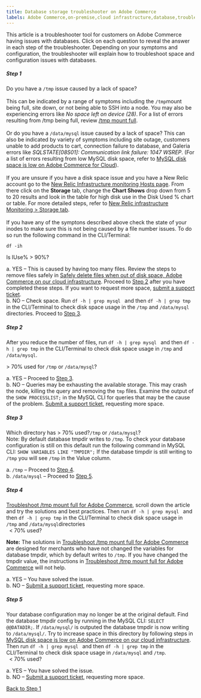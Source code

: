 ```yaml
---
title: Database storage troubleshooter on Adobe Commerce
labels: Adobe Commerce,on-premise,cloud infrastructure,database,troubleshooting,MySQL,error,space,disk space,disk,database,storage,site down,connection,queries, troubleshooting,connection
---
```


This article is a troubleshooter tool for customers on Adobe Commerce having issues with databases. Click on each question to reveal the answer in each step of the troubleshooter. Depending on your symptoms and configuration, the troubleshooter will explain how to troubleshoot space and configuration issues with databases.

<div class="zd-accordion">
<div class="zd-accordion-panel">
<h5>Step 1</h5>
<div class="zd-accordion-section">Do you have a <code>/tmp</code> issue caused by a lack of space?<br><br>
This can be indicated by a range of symptoms including the <code>/tmp</code>mount being full, site down, or not being able to SSH into a node. You may also be experiencing errors like <em>No space left on device (28)</em>. For a list of errors resulting from <cocde>/tmp</code> being full, review <a href="https://support.magento.com/hc/en-us/articles/360059094711" target="_blank" rel="noopener"> /tmp mount full</a>. <br><br>
Or do you have a <code>/data/mysql</code> issue caused by a lack of space? This can also be indicated by variety of symptoms including site outage, customers unable to add products to cart, connection failure to database, and Galeria errors like <i>SQLSTATE<span class="error">[08S01]</span>: Communication link failure: 1047 WSREP</i>. (For a list of errors resulting from low MySQL disk space, refer to <a href="https://support.magento.com/hc/en-us/articles/360037591972" target="_blank" rel="noopener">MySQL disk space is low on Adobe Commerce for Cloud</a>).<br>
<br>If you are unsure if you have a disk space issue and you have a New Relic account go to the <a href="https://docs.newrelic.com/docs/infrastructure/infrastructure-ui-pages/infrastructure-ui/infrastructure-hosts-page/"  target="_blank" rel="nonopener">New Relic Infrastructure monitoring Hosts page</a>. From there click on the <strong>Storage</strong> tab, change the <strong>Chart Shows</strong> drop down from 5 to 20 results and look in the table for high disk use in the Disk Used % chart or table. For more detailed steps, refer to <a href="https://docs.newrelic.com/docs/infrastructure/infrastructure-ui-pages/infrastructure-ui/infrastructure-hosts-page/#storage-tab" target="_blank" rel="nonopener"> New Relic infrastructure Monitoring > Storage tab</a>.<br>
<br>
If you have any of the symptons described above check the state of your inodes to make sure this is not being caused by a file number issues. To do so run the following command in the CLI/Terminal:<br>

<code>df -ih</code><br>

Is IUse% &gt; 90%?<br>

</div>

<p class="zd-accordion-text">
 a. YES – This is caused by having too many files. Review the steps to remove files safely in <a href="https://support.magento.com/hc/en-us/articles/4406832353677-Safely-delete-files-when-out-of-disk-space-Adobe-Commerce-on-our-cloud-infrastructure" target="_blank" rel="noopener">Safely delete files when out of disk space, Adobe Commerce on our cloud infrastructure</a>. Proceed to
 <a class="accordion-anchor" href="#zd-accordion-2">Step 2</a> after you have completed these steps. If you want to request more space, <a href="https://support.magento.com/hc/en-us/articles/360019088251" target="_blank" rel="noopener">submit a support ticket</a>.<br>
 b. NO – Check space. Run <code>df -h | grep mysql </code>
and then <code>df -h | grep tmp</code> in the CLI/Terminal to check disk space usage in the <code>/tmp</code> and <code>/data/mysql</code> directories. Proceed to   <a class="accordion-anchor" href="#zd-accordion-3">Step 3</a>.</p></div>

<div class="zd-accordion-panel">
<h5>Step 2</h5>
 <div class="zd-accordion-section">After you reduce the number of files, run <code>df -h | grep mysql </code>
and then <code>df -h | grep tmp</code> in the CLI/Terminal to check disk space usage in <code>/tmp</code> and <code>/data/mysql</code>.

  &gt; 70% used for <code>/tmp</code> or <code>/data/mysql</code>?
 </div>
 <p class="zd-accordion-text">
  a. YES – Proceed to&nbsp;<a class="accordion-anchor" href="#zd-accordion-3">Step 3</a>.&nbsp;<br>
  b. NO – Queries may be exhausting the available storage. This may crash the node, killing the query and removing the <code>tmp</code> files. Examine the output of the <code>SHOW PROCESSLIST;</code> in the MySQL CLI for queries that may be the cause of the problem. <a href="https://support.magento.com/hc/en-us/articles/360019088251" target="_blank" rel="noopener">Submit a support ticket</a>, requesting more space.</p></div>

<div class="zd-accordion-panel">
<h5>Step 3</h5>
<div class="zd-accordion-section">
Which directory has   &gt; 70% used?<code>/tmp</code> or <code>/data/mysql</code>?
<br>Note: By default database tmpdir writes to <code>/tmp</code>. To check your database configuration is still on this default run the following command in MySQL CLI: <code>SHOW VARIABLES LIKE "TMPDIR";</code> If the database timpdir is still writing to <code>/tmp</code> you will see <code>/tmp</code> in the Value column.

 a. <code>/tmp</code> – Proceed to&nbsp;<a class="accordion-anchor" href="#zd-accordion-4">Step 4</a>.&nbsp;<br>
 b. <code>/data/mysql</code> – Proceed to&nbsp;<a class="accordion-anchor" href="#zd-accordion-5">Step 5</a>.&nbsp;<br>
</div>

<div class="zd-accordion-panel">
<h5>Step 4</h5>
<div class="zd-accordion-section"> <a href="https://support.magento.com/hc/en-us/articles/4403572246285" target="blank" rel="noopener">Troubleshoot /tmp mount full for Adobe Commerce</a>, scroll down the article and try the solutions and best practices. Then run <code>df -h | grep mysql </code>
and then <code>df -h | grep tmp</code> in the CLI/Terminal to check disk space usage in <code>/tmp</code> and <code>/data/mysql</code>directories<br>
&nbsp; &lt; 70% used?<br>

<strong>Note:</strong> The solutions in  <a href="https://support.magento.com/hc/en-us/articles/4403572246285" target="blank" rel="noopener">Troubleshoot /tmp mount full for Adobe Commerce</a> are designed for merchants who have not changed the variables for database tmpdir, which by default writes to <code>/tmp</code>. If you have changed the tmpdir value, the instructions in <a href="https://support.magento.com/hc/en-us/articles/4403572246285" target="blank" rel="noopener">Troubleshoot /tmp mount full for Adobe Commerce</a> will not help.

 a. YES – You have solved the issue.&nbsp;<br>
 b. NO – <a href="https://support.magento.com/hc/en-us/articles/360019088251" target="_blank" rel="noopener">Submit a support ticket</a>, requesting more space.</span>
</p>
</div>

<div class="zd-accordion-panel">
<h5>Step 5</h5>
 <div class="zd-accordion-section">Your database configuration may no longer be at the original default. Find the database tmpdir config by running in the MySQL CLI: <code>SELECT @@DATADIR;</code>. If <code>/data/mysql/</code> is outputed the database tmpdir is now writing to <code>/data/mysql/</code>. Try to increase space in this directory by following steps in <a href="https://support.magento.com/hc/en-us/articles/360037591972" target="_blank" rel="noopener">MySQL disk space is low on Adobe Commerce on our cloud infrastructure</a>. Then run <code>df -h | grep mysql </code>
and then <code>df -h | grep tmp</code> in the CLI/Terminal to check disk space usage in <code>/data/mysql</code> and <code>/tmp</code>.<br>&nbsp; &lt; 70% used?</div>
<p class="zd-accordion-text">
 a. YES – You have solved the issue.&nbsp;<br>
 b. NO – <a href="https://support.magento.com/hc/en-us/articles/360019088251" target="_blank" rel="noopener">Submit a support ticket</a>, requesting more space.</span>
</p></div>
<p><a href="#zd-accordion-1">Back to Step 1</a></p>
